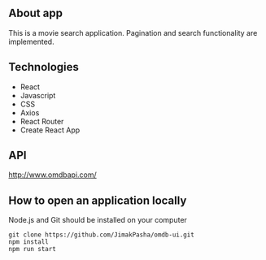 ## About app

This is a movie search application. Pagination and search functionality are implemented.

## Technologies
- React
- Javascript
- CSS
- Axios
- React Router
- Create React App

## API

http://www.omdbapi.com/

## How to open an application locally 
Node.js and Git should be installed on your computer
```
git clone https://github.com/JimakPasha/omdb-ui.git
npm install
npm run start
```
